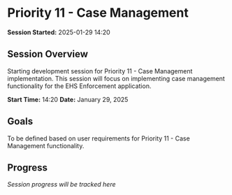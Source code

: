 # Priority 11 - Case Management

**Session Started:** 2025-01-29 14:20

## Session Overview

Starting development session for Priority 11 - Case Management implementation. This session will focus on implementing case management functionality for the EHS Enforcement application.

**Start Time:** 14:20
**Date:** January 29, 2025

## Goals

To be defined based on user requirements for Priority 11 - Case Management functionality.

## Progress

*Session progress will be tracked here*
